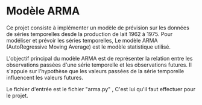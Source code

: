 # Modèle ARMA
Ce projet consiste à implémenter un modèle de prévision sur les données de séries temporelles desde la production de lait 1962 à 1975. Pour modéliser et prévoir les séries temporelles, Le modèle ARMA (AutoRegressive Moving Average) est le modèle statistique utilisé.

L'objectif principal du modèle ARMA est de représenter la relation entre les observations passées d'une série temporelle et les observations futures. Il s'appuie sur l'hypothèse que les valeurs passées de la série temporelle influencent les valeurs futures.

Le fichier d'entrée est le fichier "arma.py" , C'est lui qu'il faut effectuer pour le projet.
